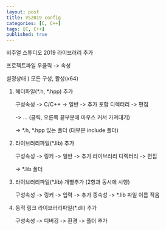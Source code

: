 ```yaml
---
layout: post
title: VS2019 config
categories: [C, C++]
tags: [C, C++]
published: true
---
```


비주얼 스튜디오 2019 라이브러리 추가

프로젝트파일 우클릭 -> 속성

설정상태 ) 모든 구성, 활성(x64)

1. 헤더파일(*.h, *.hpp) 추가

    구성속성 -> C/C++ -> 일반 -> 추가 포함 디렉터리 -> 편집

    -> ... (클릭, 오른쪽 끝부분에 마우스 커서 가져대기)

    -> *.h, *.hpp 있는 폴더 (대부분 include 폴더)
 
2. 라이브러리파일(*.lib) 추가

    구성속성 -> 링커 -> 일반 -> 추가 라이브러리 디렉터리 -> 편집

    -> *.lib 폴더

3. 라이브러리파일(*.lib) 개별추가 (2항과 동시에 시행)

    구성속성 -> 링커 -> 입력 -> 추가 종속성 -> *.lib 파일 이름 적음

4. 동적 링크 라이브러리파일(*.dll) 추가

    구성속성 -> 디버깅 -> 환경 -> 폴더 추가
